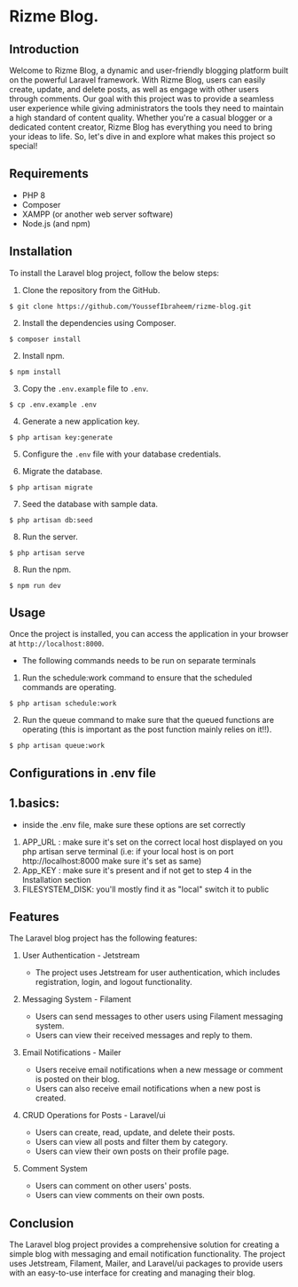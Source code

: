 Rizme Blog.
=====================================

Introduction
------------
Welcome to Rizme Blog, a dynamic and user-friendly blogging platform built on the powerful Laravel framework. With Rizme Blog, users can easily create, update, and delete posts, as well as engage with other users through comments. Our goal with this project was to provide a seamless user experience while giving administrators the tools they need to maintain a high standard of content quality. Whether you're a casual blogger or a dedicated content creator, Rizme Blog has everything you need to bring your ideas to life. So, let's dive in and explore what makes this project so special!

Requirements
------------

* PHP 8
* Composer
* XAMPP (or another web server software)
* Node.js (and npm)


Installation
------------
To install the Laravel blog project, follow the below steps:

1. Clone the repository from the GitHub.

```
$ git clone https://github.com/YoussefIbraheem/rizme-blog.git
```

2. Install the dependencies using Composer.

```
$ composer install
```

2. Install npm.

```
$ npm install
```

3. Copy the `.env.example` file to `.env`.

```
$ cp .env.example .env
```

4. Generate a new application key.

```
$ php artisan key:generate
```

5. Configure the `.env` file with your database credentials.

6. Migrate the database.

```
$ php artisan migrate
```

7. Seed the database with sample data.

```
$ php artisan db:seed
```

8. Run the server.

```
$ php artisan serve
```
8. Run the npm.

```
$ npm run dev
```


Usage
-----
Once the project is installed, you can access the application in your browser at `http://localhost:8000`.

* The following commands needs to be run on separate terminals

1. Run the schedule:work command to ensure that the scheduled commands are operating.

```
$ php artisan schedule:work
```

2. Run the queue command to make sure that the queued functions are operating (this is important as the post function mainly relies on it!!).

```
$ php artisan queue:work
```
Configurations in .env file
-----
1.basics:
-
* inside the .env file, make sure these options are set correctly
1. APP_URL : make sure it's set on the correct local host displayed on you php artisan serve terminal (i.e: if your local host is on port http://localhost:8000 make sure it's set as same)
2. App_KEY : make sure it's present and if not get to step 4 in the Installation section 
3. FILESYSTEM_DISK: you'll mostly find it as "local" switch it to public 



Features
--------
The Laravel blog project has the following features:

1. User Authentication - Jetstream
   - The project uses Jetstream for user authentication, which includes registration, login, and logout functionality.
2. Messaging System - Filament
   - Users can send messages to other users using Filament messaging system. 
   - Users can view their received messages and reply to them.

3. Email Notifications - Mailer
   - Users receive email notifications when a new message or comment is posted on their blog.
   - Users can also receive email notifications when a new post is created.

4. CRUD Operations for Posts - Laravel/ui
   - Users can create, read, update, and delete their posts.
   - Users can view all posts and filter them by category.
   - Users can view their own posts on their profile page.

5. Comment System
   - Users can comment on other users' posts.
   - Users can view comments on their own posts.

Conclusion
----------
The Laravel blog project provides a comprehensive solution for creating a simple blog with messaging and email notification functionality. The project uses Jetstream, Filament, Mailer, and Laravel/ui packages to provide users with an easy-to-use interface for creating and managing their blog.
